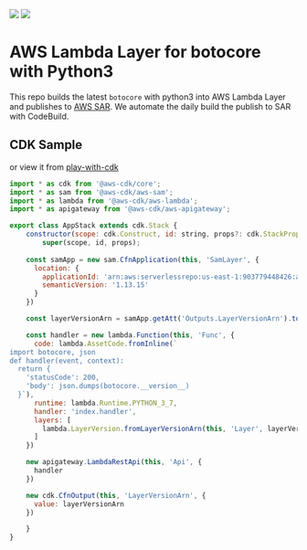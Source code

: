 [![](https://codebuild.ap-northeast-1.amazonaws.com/badges?uuid=eyJlbmNyeXB0ZWREYXRhIjoiQkNQRDFNdksreTI4dFVEc2cxc3Fra3oyMmo4ODFjcElpc3J1OGowR3RXb2s1eVZXWURNbDVoTXRFbjR4TU5hN292NlFLV3pLV0RWZGlGRjVkUW9MRTEwPSIsIml2UGFyYW1ldGVyU3BlYyI6Ing5WmZqOCs1NnQzdCt5NSsiLCJtYXRlcmlhbFNldFNlcmlhbCI6MX0%3D&branch=master)](https://serverlessrepo.aws.amazon.com/applications/arn:aws:serverlessrepo:us-east-1:903779448426:applications~lambda-layer-botocore)
[![](https://img.shields.io/badge/Available-serverless%20app%20repository-blue.svg)](https://serverlessrepo.aws.amazon.com/applications/arn:aws:serverlessrepo:us-east-1:903779448426:applications~lambda-layer-botocore)






# AWS Lambda Layer for botocore with Python3

This repo builds the latest `botocore` with python3 into AWS Lambda Layer and publishes to [AWS SAR](https://serverlessrepo.aws.amazon.com/applications/arn:aws:serverlessrepo:us-east-1:903779448426:applications~lambda-layer-botocore). We automate the daily build the publish to SAR with CodeBuild.


## CDK Sample

or view it from [play-with-cdk](https://play-with-cdk.com?s=538e3d7fdd1edc1a8e8421dcdb70bd22)

```js
import * as cdk from '@aws-cdk/core';
import * as sam from '@aws-cdk/aws-sam';
import * as lambda from '@aws-cdk/aws-lambda';
import * as apigateway from '@aws-cdk/aws-apigateway';

export class AppStack extends cdk.Stack {
    constructor(scope: cdk.Construct, id: string, props?: cdk.StackProps) {
        super(scope, id, props);
    
    const samApp = new sam.CfnApplication(this, 'SamLayer', {
      location: {
        applicationId: 'arn:aws:serverlessrepo:us-east-1:903779448426:applications/lambda-layer-botocore',
        semanticVersion: '1.13.15'
      }
    })

    const layerVersionArn = samApp.getAtt('Outputs.LayerVersionArn').toString();

    const handler = new lambda.Function(this, 'Func', {
      code: lambda.AssetCode.fromInline(`
import botocore, json
def handler(event, context):
  return {
    'statusCode': 200,
    'body': json.dumps(botocore.__version__)
  }`),
      runtime: lambda.Runtime.PYTHON_3_7,
      handler: 'index.handler',
      layers: [
        lambda.LayerVersion.fromLayerVersionArn(this, 'Layer', layerVersionArn)
      ]
    })

    new apigateway.LambdaRestApi(this, 'Api', {
      handler
    })

    new cdk.CfnOutput(this, 'LayerVersionArn', {
      value: layerVersionArn
    })

    }
}
```
